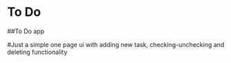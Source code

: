 # To Do

##To Do app 

#Just a simple one page ui with adding new task, checking-unchecking and deleting functionality
